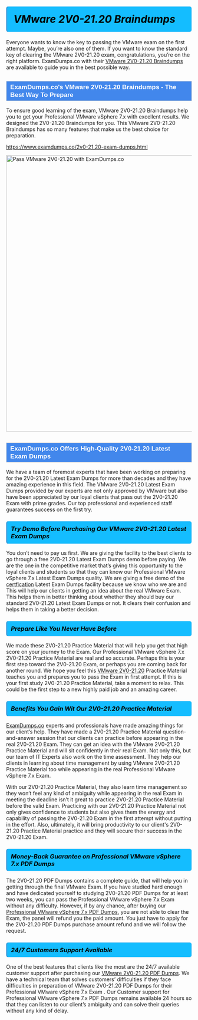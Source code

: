 <h1>                <strong><span style="display: block; color: #000000; background: #14BDFF; border: 0.5px solid #AED6F1; border-left: 3px solid #3498DB; padding: .6em; border-radius: 6px;">                     <em>VMware 2V0-21.20 <span class="exam_variation">Braindumps</span> </em>                </span></strong>            </h1>                        <p>Everyone wants to know the key to passing the VMware exam on the first attempt. Maybe, you’re also one of them. If you want to know the standard key of             clearing the VMware 2V0-21.20 exam, congratulations, you’re on the right platform. ExamDumps.co with their             <a href="https://www.examdumps.co/2v0-21.20-exam-dumps.html">VMware 2V0-21.20 <span class="exam_variation">Braindumps</span></a> are available to guide you in the best possible way.</p>                        <h2 style="background: #4287ec; border: 1px solid #cccccc; padding: 5px 10px;">                <span style="color: #ffffff;">                    <span style="font-size: 11pt;">                        <span style="line-height: normal;">                            <span style="font-family: Calibri,sans-serif;">                                <strong>                                    <span style="font-size: 13.0pt;">ExamDumps.co's VMware 2V0-21.20 <span class="exam_variation">Braindumps</span> - The Best Way To Prepare</span>                                </strong>                            </span>                        </span>                    </span>                </span>            </h2>                        <p>To ensure good learning of the exam,  VMware 2V0-21.20 <span class="exam_variation">Braindumps</span> help you to get your Professional VMware vSphere 7.x with excellent results.             We designed the 2V0-21.20 <span class="exam_variation">Braindumps</span> for you. This VMware 2V0-21.20 <span class="exam_variation">Braindumps</span> has so many features that make us the best choice for preparation.</p>                        <p><a href="https://www.examdumps.co/2v0-21.20-exam-dumps.html">https://www.examdumps.co/2v0-21.20-exam-dumps.html</a></p>                        <p><a href="https://www.examdumps.co/"><img src="https://www.examdumps.co//images/banners/big-sale-20-percent-discount-offer-examdumps.jpg" class="postImage" alt="Pass VMware 2V0-21.20 with ExamDumps.co" width="750"></a></p>                            <h2 style="background: #4287ec; border: 1px solid #cccccc; padding: 5px 10px;">                <span style="color: #ffffff;">                    <span style="font-size: 11pt;">                        <span style="line-height: normal;">                            <span style="font-family: Calibri,sans-serif;">                                <strong>                                    <span style="font-size: 13.0pt;">ExamDumps.co Offers High-Quality 2V0-21.20 <span class="exam_variation2">Latest Exam Dumps</span></span>                                </strong>                            </span>                        </span>                    </span>                </span>            </h2>                        <p>We have a team of foremost experts that have been working on preparing for the 2V0-21.20 <span class="exam_variation2">Latest Exam Dumps</span>  for more than decades and they have             amazing experience in this field. The VMware 2V0-21.20 <span class="exam_variation2">Latest Exam Dumps</span> provided by our experts are not only approved by VMware but also have been             appreciated by our loyal clients that pass out the  2V0-21.20 Exam with prime grades. Our top professional and             experienced staff guarantees success on the first try.</p>                        <h3>                <strong>                    <span style="display: block; color: #000000; background: #14BDFF; border: 0.5px solid #AED6F1; border-left: 3px solid #3498DB; padding: .6em; border-radius: 6px;">                        <em>Try Demo Before Purchasing Our VMware 2V0-21.20 <span class="exam_variation2">Latest Exam Dumps</span></em>                    </span>                </strong>            </h3>                        <p>You don’t need to pay us first. We are giving the facility to the best clients to go through a free 2V0-21.20 <span class="exam_variation2">Latest Exam Dumps</span> demo before paying.             We are the one in the competitive market that’s giving this opportunity to the loyal clients and students so that they can know our             Professional VMware vSphere 7.x <span class="exam_variation2">Latest Exam Dumps</span> quality. We are giving a free demo of the <a href="https://www.examdumps.co/"> certfication</a> <span class="exam_variation2">Latest Exam Dumps</span> facility             because we know who we are and This will help our clients in getting an idea about the real VMware Exam. This helps them in better thinking             about whether they should buy our standard 2V0-21.20 <span class="exam_variation2">Latest Exam Dumps</span> or not. It clears their confusion and helps them in taking a better decision.</p>                        <h3>                <strong>                    <span style="display: block; color: #000000; background: #14BDFF; border: 0.5px solid #AED6F1; border-left: 3px solid #3498DB; padding: .6em; border-radius: 6px;">                        <em>Prepare Like You Never Have Before</em>                    </span>                </strong>            </h3>                        <p>We made these 2V0-21.20 <span class="exam_variation3">Practice Material</span> that will help you get that high score on your journey to the Exam. Our Professional VMware vSphere 7.x 2V0-21.20 <span class="exam_variation3">Practice Material</span>             are real and so accurate. Perhaps this is your first step toward the 2V0-21.20 Exam, or perhaps you are coming back for another round. We hope             you feel this <a href="https://www.examdumps.co/vmware-exam-dumps.html">VMware 2V0-21.20</a> <span class="exam_variation3">Practice Material</span> teaches you and prepares you to pass the Exam in first attempt. If this is your first study             2V0-21.20 <span class="exam_variation3">Practice Material</span>, take a moment to relax. This could be the first step to a new highly paid job and an amazing career.</p>                        <h3>                <strong>                    <span style="display: block; color: #000000; background: #14BDFF; border: 0.5px solid #AED6F1; border-left: 3px solid #3498DB; padding: .6em; border-radius: 6px;">                        <em>Benefits You Gain Wit Our 2V0-21.20 <span class="exam_variation3">Practice Material</span></em>                    </span>                </strong>            </h3>                        <p><a href="https://www.examdumps.co/">ExamDumps.co</a> experts and professionals have made amazing things for our client’s help. They have made a 2V0-21.20 <span class="exam_variation3">Practice Material</span> question-and-answer session that             our clients can practice before appearing in the real 2V0-21.20 Exam. They can get an idea with the  VMware 2V0-21.20 <span class="exam_variation3">Practice Material</span> and will             sit confidently in their real Exam. Not only this, but our team of IT Experts also work on the time assessment. They help our clients in learning about             time management by using VMware 2V0-21.20 <span class="exam_variation3">Practice Material</span>  too while appearing in the real Professional VMware vSphere 7.x Exam. </p>                        <p>With our 2V0-21.20 <span class="exam_variation3">Practice Material</span>, they also learn time management so they won’t feel any kind of ambiguity while appearing in the real              Exam in meeting the deadline isn’t it great to practice 2V0-21.20 <span class="exam_variation3">Practice Material</span> before the valid Exam. Practicing with             our 2V0-21.20 <span class="exam_variation3">Practice Material</span> not only gives confidence to students but also gives them the energy and capability of passing the 2V0-21.20 Exam in the first             attempt without putting in the effort. Also, ultimately, it will bring productivity to our client's 2V0-21.20 <span class="exam_variation3">Practice Material</span> practice and they will             secure their success in the 2V0-21.20 Exam.</p>                        <h3>                <strong>                    <span style="display: block; color: #000000; background: #14BDFF; border: 0.5px solid #AED6F1; border-left: 3px solid #3498DB; padding: .6em; border-radius: 6px;">                        <em>Money-Back Guarantee on Professional VMware vSphere 7.x <span class="exam_variation4">PDF Dumps</span></em>                    </span>                </strong>            </h3>                        <p>The 2V0-21.20 <span class="exam_variation4">PDF Dumps</span> contains a complete guide, that will help you in getting through the final VMware Exam. If you have studied hard enough and have             dedicated yourself to studying 2V0-21.20 <span class="exam_variation4">PDF Dumps</span> for at least two weeks, you can pass the Professional VMware vSphere 7.x Exam without any difficulty. However,             if by any chance, after buying our <a href="https://www.examdumps.co/2v0-21.20-exam-dumps.html">Professional VMware vSphere 7.x <span class="exam_variation4">PDF Dumps</span></a>, you are not able to clear the Exam, the panel will refund you the paid amount.             You just have to apply for the 2V0-21.20 <span class="exam_variation4">PDF Dumps</span> purchase amount refund and we will follow the request.</p>                        <h3>                <strong>                    <span style="display: block; color: #000000; background: #14BDFF; border: 0.5px solid #AED6F1; border-left: 3px solid #3498DB; padding: .6em; border-radius: 6px;">                        <em>24/7 Customers Support Available</em>                    </span>                </strong>            </h3>                        <p>One of the best features that clients like the most are the 24/7 available customer support after purchasing our <a href="https://www.examdumps.co/2v0-21.20-exam-dumps.html">VMware 2V0-21.20 <span class="exam_variation4">PDF Dumps</span></a>.             We have a technical team that solves customers’ difficulties if they face difficulties in preparation of VMware 2V0-21.20 <span class="exam_variation4">PDF Dumps</span> for             their Professional VMware vSphere 7.x Exam . Our Customer support for Professional VMware vSphere 7.x <span class="exam_variation4">PDF Dumps</span> remains available 24 hours so that they can listen to our             client’s ambiguity and can solve their queries without any kind of delay.</p>                    
